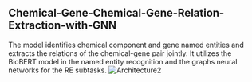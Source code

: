 ## Chemical-Gene-Chemical-Gene-Relation-Extraction-with-GNN

The model identifies chemical component and gene named entities and extracts the relations of the chemical-gene pair jointly. It utilizes the BioBERT model in the named entity recognition and the graphs neural networks for the  RE subtasks. 
![Architecture2](https://user-images.githubusercontent.com/59030870/197599628-e47f1ec4-34a2-4aa0-ac7b-c5c11d9c5568.png)

